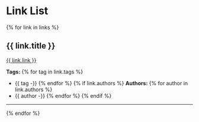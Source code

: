 # Link List

{% for link in links %}
## {{ link.title }}

<a href="{{ link.link }}" target="_blank">{{ link.link }}</a>

**Tags:**
{% for tag in link.tags %}
 - {{ tag -}}
{% endfor %}
{% if link.authors %}
**Authors:**
{% for author in link.authors %}
 - {{ author -}}
{% endfor %}
{% endif %}
<hr style="height:2px;border-width:0;color:gray;background-color:gray">
{% endfor %}
